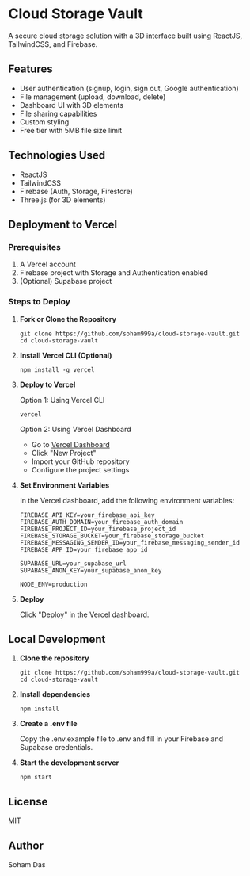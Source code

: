 # Cloud Storage Vault

A secure cloud storage solution with a 3D interface built using ReactJS, TailwindCSS, and Firebase.

## Features

- User authentication (signup, login, sign out, Google authentication)
- File management (upload, download, delete)
- Dashboard UI with 3D elements
- File sharing capabilities
- Custom styling
- Free tier with 5MB file size limit

## Technologies Used

- ReactJS
- TailwindCSS
- Firebase (Auth, Storage, Firestore)
- Three.js (for 3D elements)

## Deployment to Vercel

### Prerequisites

1. A Vercel account
2. Firebase project with Storage and Authentication enabled
3. (Optional) Supabase project

### Steps to Deploy

1. **Fork or Clone the Repository**

   ```
   git clone https://github.com/soham999a/cloud-storage-vault.git
   cd cloud-storage-vault
   ```

2. **Install Vercel CLI (Optional)**

   ```
   npm install -g vercel
   ```

3. **Deploy to Vercel**

   Option 1: Using Vercel CLI
   ```
   vercel
   ```

   Option 2: Using Vercel Dashboard
   - Go to [Vercel Dashboard](https://vercel.com/dashboard)
   - Click "New Project"
   - Import your GitHub repository
   - Configure the project settings

4. **Set Environment Variables**

   In the Vercel dashboard, add the following environment variables:

   ```
   FIREBASE_API_KEY=your_firebase_api_key
   FIREBASE_AUTH_DOMAIN=your_firebase_auth_domain
   FIREBASE_PROJECT_ID=your_firebase_project_id
   FIREBASE_STORAGE_BUCKET=your_firebase_storage_bucket
   FIREBASE_MESSAGING_SENDER_ID=your_firebase_messaging_sender_id
   FIREBASE_APP_ID=your_firebase_app_id
   
   SUPABASE_URL=your_supabase_url
   SUPABASE_ANON_KEY=your_supabase_anon_key
   
   NODE_ENV=production
   ```

5. **Deploy**

   Click "Deploy" in the Vercel dashboard.

## Local Development

1. **Clone the repository**

   ```
   git clone https://github.com/soham999a/cloud-storage-vault.git
   cd cloud-storage-vault
   ```

2. **Install dependencies**

   ```
   npm install
   ```

3. **Create a .env file**

   Copy the .env.example file to .env and fill in your Firebase and Supabase credentials.

4. **Start the development server**

   ```
   npm start
   ```

## License

MIT

## Author

Soham Das
